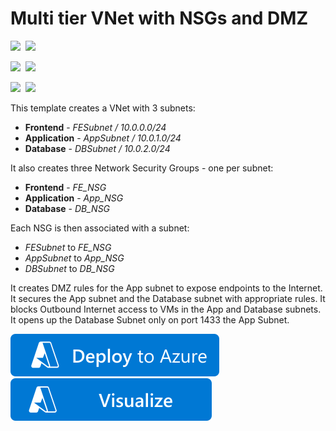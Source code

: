# Multi tier VNet with NSGs and DMZ

<IMG SRC="https://azurequickstartsservice.blob.core.windows.net/badges/201-nsg-dmz-in-vnet/PublicLastTestDate.svg" />&nbsp;
<IMG SRC="https://azurequickstartsservice.blob.core.windows.net/badges/201-nsg-dmz-in-vnet/PublicDeployment.svg" />&nbsp;

<IMG SRC="https://azurequickstartsservice.blob.core.windows.net/badges/201-nsg-dmz-in-vnet/FairfaxLastTestDate.svg" />&nbsp;
<IMG SRC="https://azurequickstartsservice.blob.core.windows.net/badges/201-nsg-dmz-in-vnet/FairfaxDeployment.svg" />&nbsp;

<IMG SRC="https://azurequickstartsservice.blob.core.windows.net/badges/201-nsg-dmz-in-vnet/BestPracticeResult.svg" />&nbsp;
<IMG SRC="https://azurequickstartsservice.blob.core.windows.net/badges/201-nsg-dmz-in-vnet/CredScanResult.svg" />&nbsp;

This template creates a VNet with 3 subnets:

* **Frontend** - _FESubnet / 10.0.0.0/24_
* **Application** - _AppSubnet / 10.0.1.0/24_
* **Database** - _DBSubnet / 10.0.2.0/24_

It also creates three Network Security Groups - one per subnet:

* **Frontend** - _FE_NSG_
* **Application** - _App_NSG_
* **Database** - _DB_NSG_

Each NSG is then associated with a subnet:

* _FESubnet_ to _FE_NSG_
* _AppSubnet_ to _App_NSG_
* _DBSubnet_ to _DB_NSG_

It creates DMZ rules for the App subnet to expose endpoints to the Internet. It secures the App subnet and the Database subnet with appropriate rules. It blocks Outbound Internet access to VMs in the App and Database subnets. It opens up the Database Subnet only on port 1433 the App Subnet.

<a href="https://portal.azure.com/#create/Microsoft.Template/uri/https%3A%2F%2Fraw.githubusercontent.com%2FAzure%2Fazure-quickstart-templates%2Fmaster%2F201-nsg-dmz-in-vnet%2Fazuredeploy.json" target="_blank">
    <img src="https://raw.githubusercontent.com/Azure/azure-quickstart-templates/master/1-CONTRIBUTION-GUIDE/images/deploytoazure.svg"/>
</a>
<a href="http://armviz.io/#/?load=https%3A%2F%2Fraw.githubusercontent.com%2FAzure%2Fazure-quickstart-templates%2Fmaster%2F201-nsg-dmz-in-vnet%2Fazuredeploy.json" target="_blank">
    <img src="https://raw.githubusercontent.com/Azure/azure-quickstart-templates/master/1-CONTRIBUTION-GUIDE/images/visualizebutton.svg"/>
</a>

